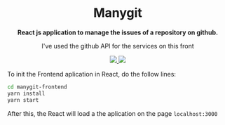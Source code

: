 <h1 align="center">
Manygit
</h1>

<p align="center">
<strong>
React js application to manage the issues of a repository on github. 
</strong>
</p>

<p align="center">I've used the github API for the services on this front</p>

</p>
<p align="center">
  
  <a aria-label="React Version" href="https://github.com/facebook/react/blob/master/CHANGELOG.md#16120-november-14-2019">
    <img src="https://img.shields.io/badge/react_16.13.1-informational?logo=react"></img>
  </a>
  <a aria-label="Github API" href="https://api.github.com/">
    <img src="https://img.shields.io/badge/Github API-informational?logo=github"></img>
  </a>

</p>

To init the Frontend aplication in React, do the follow lines:

```bash
cd manygit-frontend
yarn install
yarn start
```

After this, the React will load a the aplication on the page `localhost:3000`
